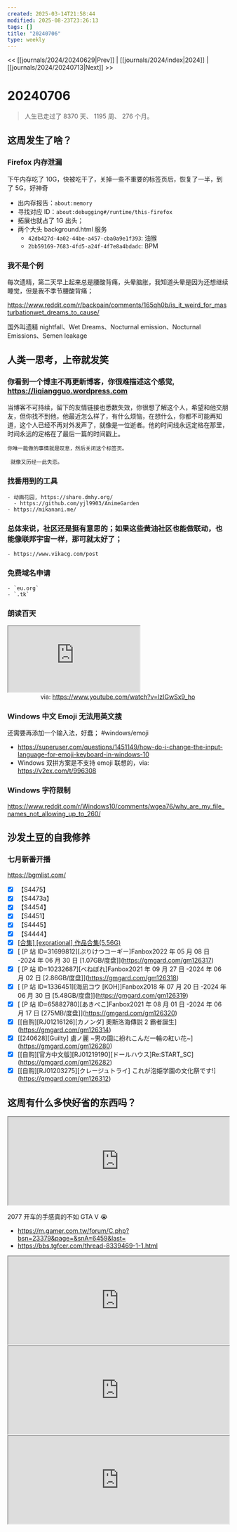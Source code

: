 ```yaml
---
created: 2025-03-14T21:58:44
modified: 2025-08-23T23:26:13
tags: []
title: "20240706"
type: weekly
---
```


<< [[journals/2024/20240629|Prev]] | [[journals/2024/index|2024]] | [[journals/2024/20240713|Next]] >>

# 20240706

> 人生已走过了 8370 天、 1195 周、 276 个月。

## 这周发生了啥？

### Firefox 内存泄漏

下午内存吃了 10G，快被吃干了，关掉一些不重要的标签页后，恢复了一半，到了 5G，好神奇

- 出内存报告：`about:memory`
- 寻找对应 ID：`about:debugging#/runtime/this-firefox`
- 拓展也就占了 1G 出头；
- 两个大头 background.html 服务
    - `42db427d-4a02-44be-a457-cba0a9e1f393`: 油猴
    - `2bb59169-7683-4fd5-a24f-4f7e8a4bdadc`: BPM

### 我不是个例

每次遗精，第二天早上起来总是腰酸背痛，头晕脑胀，我知道头晕是因为还想继续睡觉，但是我不季节腰酸背痛；

https://www.reddit.com/r/backpain/comments/165qh0b/is_it_weird_for_masturbationwet_dreams_to_cause/

国外叫遗精 nightfall、Wet Dreams、Nocturnal emission、Nocturnal Emissions、Semen leakage

## 人类一思考，上帝就发笑

### 你看到一个博主不再更新博客，你很难描述这个感觉, https://liqiangguo.wordpress.com

当博客不可持续，留下的友情链接也悉数失效，你很想了解这个人，希望和他交朋友，但你找不到他，他最近怎么样了，有什么烦恼，在想什么，你都不可能再知道，这个人已经不再对外发声了，就像是一位逝者。他的时间线永远定格在那里，时间永远的定格在了最后一篇的时间戳上。

    你唯一能做的事情就是叹息，然后关闭这个标签页。

     就像又历经一此失恋。

### 找番用到的工具

    - 动画花园, https://share.dmhy.org/
      - https://github.com/yjl9903/AnimeGarden
    - https://mikanani.me/

### 总体来说，社区还是挺有意思的；如果这些黄油社区也能做联动，也能像联邦宇宙一样，那可就太好了；

    - https://www.vikacg.com/post

### 免费域名申请

    - `eu.org`
    - `.tk`

### 朗读百天

<iframe src="https://www.youtube.com/embed/IzIGwSx9_ho" allow="accelerometer; autoplay; clipboard-write; encrypted-media; gyroscope; picture-in-picture; web-share" referrerpolicy="strict-origin-when-cross-origin" allowfullscreen></iframe>
<center>via: <a href='https://www.youtube.com/watch?v=IzIGwSx9_ho' target='_blank' class='external-link'>https://www.youtube.com/watch?v=IzIGwSx9_ho</a></center>

### Windows 中文 Emoji 无法用英文搜

还需要再添加一个输入法，好蠢； \#windows/emoji

- https://superuser.com/questions/1451149/how-do-i-change-the-input-language-for-emoji-keyboard-in-windows-10
- Windows 双拼方案是不支持 emoji 联想的，via: https://v2ex.com/t/996308

### Windows 字符限制

https://www.reddit.com/r/Windows10/comments/wgea76/why_are_my_file_names_not_allowing_up_to_260/

## 沙发土豆的自我修养

### 七月新番开播

https://bgmlist.com/

  - [x] 【S4475】
  - [x] 【S4473a】
  - [x] 【S4454】
  - [x] 【S4451】
  - [x] 【S4445】
  - [x] 【S4444】
  - [x] [[合集] [exprational] 作品合集(5.56G)](https://gmgard.com/gm126315)
  - [x] [ [P 站 ID=31699812]\[ぷりけつコーギー]Fanbox2022 年 05 月 08 日 -2024 年 06 月 30 日 [1.07GB/度盘]](https://gmgard.com/gm126317)
  - [x] [ [P 站 ID=10232687]\[べねぼれ]Fanbox2021 年 09 月 27 日 -2024 年 06 月 02 日 [2.86GB/度盘]](https://gmgard.com/gm126318)
  - [x] [ [P 站 ID=1336451]\[海凪コウ [KOH]]Fanbox2018 年 07 月 20 日 -2024 年 06 月 30 日 [5.48GB/度盘]](https://gmgard.com/gm126319)
  - [x] [ [P 站 ID=65882780]\[あきぺこ]Fanbox2021 年 08 月 01 日 -2024 年 06 月 17 日 [275MB/度盘]](https://gmgard.com/gm126320)
  - [x] [[自购]\[RJ01216126]\[カノンダ] 奧斯洛海傳説 2 霸者誕生](https://gmgard.com/gm126314)
  - [x] [[240628]\[Guilty] 虜ノ麗 ~男の園に紛れこんだ一輪の紅い花~](https://gmgard.com/gm126280)
  - [x] [[自购]\[官方中文版]\[RJ01219190]\[ドールハウス]Re:START_SC](https://gmgard.com/gm126282)
  - [x] [[自购]\[RJ01203275]\[クレージュトライ] これが泡姫学園の文化祭です!](https://gmgard.com/gm126312)

## 这周有什么多快好省的东西吗？

<iframe src='https://store.steampowered.com/widget/1091500' style='height:200px;width:100%' allow='fullscreen'></iframe>

2077 开车的手感真的不如 GTA V 😭

- https://m.gamer.com.tw/forum/C.php?bsn=23379&page=&snA=6459&last=
- https://bbs.tgfcer.com/thread-8339469-1-1.html

<iframe src='https://store.steampowered.com/widget/1850570' style='height:200px;width:100%' allow='fullscreen'></iframe>

<iframe src='https://store.steampowered.com/widget/1585220' style='height:200px;width:100%' allow='fullscreen'></iframe>

<iframe src='https://store.steampowered.com/widget/315810' style='height:200px;width:100%' allow='fullscreen'></iframe>
